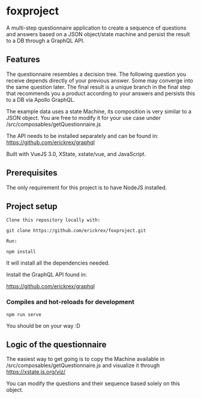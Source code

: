 # foxproject

A multi-step questionnaire application to create a sequence of questions and answers based on a JSON object/state machine and persist the result to a DB through a GraphQL API.  

## Features
The questionnaire resembles a decision tree. The following question you receive depends directly of your previous answer. Some may converge into the same question later. The final result is a unique branch in the final step that recommends you a product according to your answers and persists this to a DB via Apollo GraphQL.


The example data uses a state Machine, its composition is very similar to a JSON object. You are free to modify it for your use case under /src/composables/getQuestionnaire.js

The API needs to be installed separately and can be found in:
https://github.com/erickrex/graphql

Built with VueJS 3.0, XState, xstate/vue, and JavaScript.

## Prerequisites
The only requirement for this project is to have NodeJS installed.

## Project setup
```
Clone this repository locally with:

git clone https://github.com/erickrex/foxproject.git

Run:

npm install
```
It will install all the dependencies needed.

Install the GraphQL API found in:

https://github.com/erickrex/graphql

### Compiles and hot-reloads for development
```
npm run serve
```
You should be on your way :D

## Logic of the questionnaire
The easiest way to get going is to copy the Machine available in /src/composables/getQuestionnaire.js and visualize it through https://xstate.js.org/viz/ 

You can modify the questions and their sequence based solely on this object.
```
